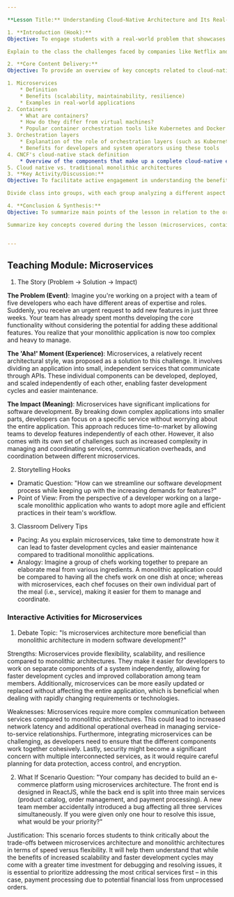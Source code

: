 ```yaml
---

**Lesson Title:** Understanding Cloud-Native Architecture and Its Real-World Applications

1. **Introduction (Hook):**
Objective: To engage students with a real-world problem that showcases cloud-native architecture's benefits and relevance in today's tech landscape.

Explain to the class the challenges faced by companies like Netflix and Uber in terms of scalability, reliability, and efficiency. Introduce the concept of cloud-native architecture as a solution to these issues. 

2. **Core Content Delivery:**
Objective: To provide an overview of key concepts related to cloud-native architecture, such as microservices, containers, orchestration layers, and CNCF's definition of the stack.

1. Microservices
	* Definition
	* Benefits (scalability, maintainability, resilience)
	* Examples in real-world applications
2. Containers
	* What are containers?
	* How do they differ from virtual machines?
	* Popular container orchestration tools like Kubernetes and Docker
3. Orchestration layers
	* Explanation of the role of orchestration layers (such as Kubernetes, Mesos, or Swarm)
	* Benefits for developers and system operators using these tools 
4. CNCF's cloud-native stack definition
	* Overview of the components that make up a complete cloud-native environment: microservices, containers, orchestrators, and service meshes/observability.
5. Cloud native vs. traditional monolithic architectures
3. **Key Activity/Discussion:**
Objective: To facilitate active engagement in understanding the benefits of cloud-native architecture by having students analyze case studies or real-world examples from companies like Netflix and Uber.

Divide class into groups, with each group analyzing a different aspect of cloud-native architecture (microservices, containers, orchestration layers, etc.). After 10 minutes, have each group present their findings to the class while discussing how these concepts helped solve the scalability, reliability, or efficiency challenges faced by Netflix and Uber.

4. **Conclusion & Synthesis:**
Objective: To summarize main points of the lesson in relation to the original question, connect it back to the overall summary, and encourage students to apply their newfound knowledge.

Summarize key concepts covered during the lesson (microservices, containers, orchestration layers, etc.). Discuss how cloud-native architecture addresses real-world challenges faced by companies like Netflix and Uber. Encourage students to consider implementing these principles in their own projects or careers within the tech industry.


---
```


## Teaching Module: Microservices
1. The Story (Problem -> Solution -> Impact)

**The Problem (Event)**: Imagine you're working on a project with a team of five developers who each have different areas of expertise and roles. Suddenly, you receive an urgent request to add new features in just three weeks. Your team has already spent months developing the core functionality without considering the potential for adding these additional features. You realize that your monolithic application is now too complex and heavy to manage.

**The 'Aha!' Moment (Experience)**: Microservices, a relatively recent architectural style, was proposed as a solution to this challenge. It involves dividing an application into small, independent services that communicate through APIs. These individual components can be developed, deployed, and scaled independently of each other, enabling faster development cycles and easier maintenance.

**The Impact (Meaning)**: Microservices have significant implications for software development. By breaking down complex applications into smaller parts, developers can focus on a specific service without worrying about the entire application. This approach reduces time-to-market by allowing teams to develop features independently of each other. However, it also comes with its own set of challenges such as increased complexity in managing and coordinating services, communication overheads, and coordination between different microservices.

2. Storytelling Hooks
* Dramatic Question: "How can we streamline our software development process while keeping up with the increasing demands for features?"
* Point of View: From the perspective of a developer working on a large-scale monolithic application who wants to adopt more agile and efficient practices in their team's workflow.

3. Classroom Delivery Tips
* Pacing: As you explain microservices, take time to demonstrate how it can lead to faster development cycles and easier maintenance compared to traditional monolithic applications.
* Analogy: Imagine a group of chefs working together to prepare an elaborate meal from various ingredients. A monolithic application could be compared to having all the chefs work on one dish at once; whereas with microservices, each chef focuses on their own individual part of the meal (i.e., service), making it easier for them to manage and coordinate.

### Interactive Activities for Microservices
1. Debate Topic: "Is microservices architecture more beneficial than monolithic architecture in modern software development?"

Strengths: Microservices provide flexibility, scalability, and resilience compared to monolithic architectures. They make it easier for developers to work on separate components of a system independently, allowing for faster development cycles and improved collaboration among team members. Additionally, microservices can be more easily updated or replaced without affecting the entire application, which is beneficial when dealing with rapidly changing requirements or technologies.

Weaknesses: Microservices require more complex communication between services compared to monolithic architectures. This could lead to increased network latency and additional operational overhead in managing service-to-service relationships. Furthermore, integrating microservices can be challenging, as developers need to ensure that the different components work together cohesively. Lastly, security might become a significant concern with multiple interconnected services, as it would require careful planning for data protection, access control, and encryption.

2. What If Scenario Question: "Your company has decided to build an e-commerce platform using microservices architecture. The front end is designed in ReactJS, while the back end is split into three main services (product catalog, order management, and payment processing). A new team member accidentally introduced a bug affecting all three services simultaneously. If you were given only one hour to resolve this issue, what would be your priority?"

Justification: This scenario forces students to think critically about the trade-offs between microservices architecture and monolithic architectures in terms of speed versus flexibility. It will help them understand that while the benefits of increased scalability and faster development cycles may come with a greater time investment for debugging and resolving issues, it is essential to prioritize addressing the most critical services first – in this case, payment processing due to potential financial loss from unprocessed orders.